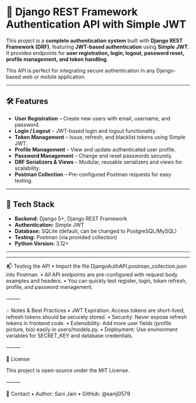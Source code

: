 # 🔐 Django REST Framework Authentication API with Simple JWT

This project is a **complete authentication system** built with **Django REST Framework (DRF)**, featuring **JWT-based authentication** using **Simple JWT**.  
It provides endpoints for **user registration, login, logout, password reset, profile management, and token handling**.

This API is perfect for integrating secure authentication in any Django-based web or mobile application.

---

## 🛠️ Features

- **User Registration** – Create new users with email, username, and password.  
- **Login / Logout** – JWT-based login and logout functionality.  
- **Token Management** – Issue, refresh, and blacklist tokens using Simple JWT.  
- **Profile Management** – View and update authenticated user profile.  
- **Password Management** – Change and reset passwords securely.  
- **DRF Serializers & Views** – Modular, reusable serializers and views for scalability.  
- **Postman Collection** – Pre-configured Postman requests for easy testing.  

---

## 🧰 Tech Stack

- **Backend:** Django 5+, Django REST Framework  
- **Authentication:** Simple JWT  
- **Database:** SQLite (default, can be changed to PostgreSQL/MySQL)  
- **Testing:** Postman (via provided collection)  
- **Python Version:** 3.12+  

---
---

📬 Testing the API
	•	Import the file DjangoAuthAPI.postman_collection.json into Postman.
	•	All API endpoints are pre-configured with request body examples and headers.
	•	You can quickly test register, login, token refresh, profile, and password management.

⸻

💡 Notes & Best Practices
	•	JWT Expiration: Access tokens are short-lived; refresh tokens should be securely stored.
	•	Security: Never expose refresh tokens in frontend code.
	•	Extensibility: Add more user fields (profile picture, bio) easily in users/models.py.
	•	Deployment: Use environment variables for SECRET_KEY and database credentials.

⸻

📜 License

This project is open-source under the MIT License.

⸻

📧 Contact
	•	Author: Sani Jain
	•	GitHub: @sanij0579


